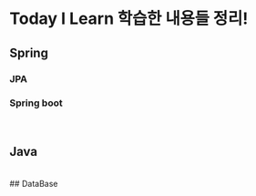 # Today I Learn 학습한 내용들 정리! 

## Spring
### JPA

### Spring boot

<br/>

## Java

<br/>
## DataBase

